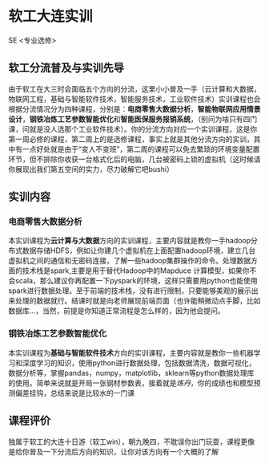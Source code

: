 # 软工大连实训
<div class="badges">
<span class="badge se-badge">SE <专业选修></span>
</div>


## 软工分流普及与实训先导

由于软工在大三时会面临五个方向的分流，这里小小普及一手（云计算和大数据，物联网工程，基础与智能软件技术，智能服务技术，工业软件技术）实训课程也会根据分流情况分为四种课程，分别是：**电商零售大数据分析**，**智能物联网应用情景设计**，**钢铁冶炼工艺参数智能优化**和**智能医保服务报销系统**，（别问为啥只有四门课，问就是没人选那个工业软件技术）。你的分流方向对应一个实训课程，这是你第一周必修的课程，第二周上的是选修课程，事实上就是其他分流方向的实训，其中有一点好处就是由于“变人不变班”，第二周的课程可以免去繁琐的环境变量配置环节，但不排除你收获一台格式化后的电脑，几台被密码上锁的虚拟机（这时候请你展现出我们第五空间的实力，尽力破解它吧bushi）

## 实训内容

### 电商零售大数据分析

本实训课程为**云计算与大数据**方向的实训课程，主要内容就是教你一手hadoop分布式数据存储HDFS，例如让你建几个虚拟机在上面配置hadoop环境，建立几台虚拟机之间的通信和无密码连接，了解一些hadoop集群操作的命令。处理数据方面的技术栈是spark,主要是用于替代Hadoop中的Mapduce
计算模型，如果你不会scala，那么建议你再配置一下pyspark的环境，这样只需要用python也能使用spark进行数据处理。至于前端的技术栈，没有进行限制，只要能够美观的展示出来处理的数据就行。结课时就是向老师展现前端页面（也许能稍微动点手脚，比如数据库...，当然，前提是你知道正常流程是怎么样的，因为他会提问。

### 钢铁冶炼工艺参数智能优化

本实训课程为**基础与智能软件技术**方向的实训课程，主要内容就是教你一些机器学习和深度学习的知识，使用python进行数据处理，包括数据清洗，数据可视化，数据分析等，掌握pandas，numpy，matplotlib，sklearn等python数据处理库的使用。简单来说就是开局一张钢材参数表，接着就是*炼丹*，你的成绩也和模型预测偏差挂钩，总结来说是比较水的一门课


## 课程评价

独属于软工的大连十日游（软工win），朝九晚四，不耽误你出门玩耍，课程更像是给你普及一下分流后方向的知识，让你对该方向有一个大概的了解